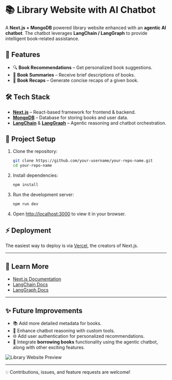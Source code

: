 # 📚 Library Website with AI Chatbot

A **Next.js + MongoDB** powered library website enhanced with an **agentic AI chatbot**.
The chatbot leverages **LangChain / LangGraph** to provide intelligent book-related assistance.

## 🚀 Features

* 🔍 **Book Recommendations** – Get personalized book suggestions.
* 📖 **Book Summaries** – Receive brief descriptions of books.
* 📝 **Book Recaps** – Generate concise recaps of a given book.

## 🛠 Tech Stack

* **[Next.js](https://nextjs.org/)** – React-based framework for frontend & backend.
* **[MongoDB](https://www.mongodb.com/)** – Database for storing books and user data.
* **[LangChain](https://www.langchain.com/)** & **[LangGraph](https://www.langchain.com/langgraph)** – Agentic reasoning and chatbot orchestration.

## 📂 Project Setup

1. Clone the repository:

   ```bash
   git clone https://github.com/your-username/your-repo-name.git
   cd your-repo-name
   ```

2. Install dependencies:

   ```bash
   npm install
   ```

3. Run the development server:

   ```bash
   npm run dev
   ```

4. Open [http://localhost:3000](http://localhost:3000) to view it in your browser.

## ⚡ Deployment

The easiest way to deploy is via [Vercel](https://vercel.com/), the creators of Next.js.

---

## 📖 Learn More

* [Next.js Documentation](https://nextjs.org/docs)
* [LangChain Docs](https://docs.langchain.com/)
* [LangGraph Docs](https://www.langchain.com/langgraph)

---

## ✨ Future Improvements

* 📚 Add more detailed metadata for books.
* 🤖 Enhance chatbot reasoning with custom tools.
* 🌐 Add user authentication for personalized recommendations.
* 📕 Integrate **borrowing books** functionality using the agentic chatbot, along with other exciting features.

![Library Website Preview](https://via.placeholder.com/800x400.png?text=Library+AI+Website+Preview)

---

💡 Contributions, issues, and feature requests are welcome!
